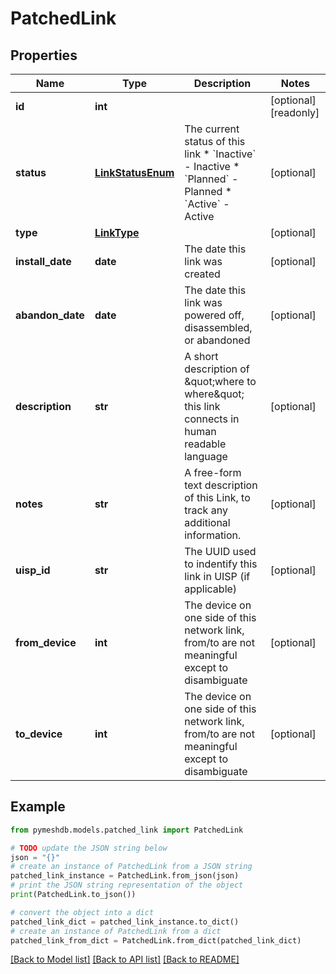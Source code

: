 # PatchedLink


## Properties

Name | Type | Description | Notes
------------ | ------------- | ------------- | -------------
**id** | **int** |  | [optional] [readonly] 
**status** | [**LinkStatusEnum**](LinkStatusEnum.md) | The current status of this link  * &#x60;Inactive&#x60; - Inactive * &#x60;Planned&#x60; - Planned * &#x60;Active&#x60; - Active | [optional] 
**type** | [**LinkType**](LinkType.md) |  | [optional] 
**install_date** | **date** | The date this link was created | [optional] 
**abandon_date** | **date** | The date this link was powered off, disassembled, or abandoned | [optional] 
**description** | **str** | A short description of \&quot;where to where\&quot; this link connects in human readable language | [optional] 
**notes** | **str** | A free-form text description of this Link, to track any additional information. | [optional] 
**uisp_id** | **str** | The UUID used to indentify this link in UISP (if applicable) | [optional] 
**from_device** | **int** | The device on one side of this network link, from/to are not meaningful except to disambiguate | [optional] 
**to_device** | **int** | The device on one side of this network link, from/to are not meaningful except to disambiguate | [optional] 

## Example

```python
from pymeshdb.models.patched_link import PatchedLink

# TODO update the JSON string below
json = "{}"
# create an instance of PatchedLink from a JSON string
patched_link_instance = PatchedLink.from_json(json)
# print the JSON string representation of the object
print(PatchedLink.to_json())

# convert the object into a dict
patched_link_dict = patched_link_instance.to_dict()
# create an instance of PatchedLink from a dict
patched_link_from_dict = PatchedLink.from_dict(patched_link_dict)
```
[[Back to Model list]](../README.md#documentation-for-models) [[Back to API list]](../README.md#documentation-for-api-endpoints) [[Back to README]](../README.md)


